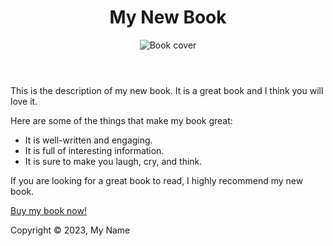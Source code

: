 <!DOCTYPE html>
<html lang="en">
<head>
  <meta charset="UTF-8">
  <meta name="viewport" content="width=device-width, initial-scale=1.0">
  <title>My New Book</title>
</head>
<body>
  <header>
    <h1>My New Book</h1>
    <img src="cover.jpg" alt="Book cover">
  </header>
  <main>
    <p>This is the description of my new book. It is a great book and I think you will love it.</p>
    <p>Here are some of the things that make my book great:</p>
    <ul>
      <li>It is well-written and engaging.</li>
      <li>It is full of interesting information.</li>
      <li>It is sure to make you laugh, cry, and think.</li>
    </ul>
    <p>If you are looking for a great book to read, I highly recommend my new book.</p>
    <a href="https://www.amazon.com/My-New-Book/dp/1234567890">Buy my book now!</a>
  </main>
  <footer>
    <p>Copyright &copy; 2023, My Name</p>
  </footer>
</body>
</html>
